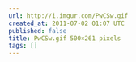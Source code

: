 ```yaml
---
url: http://i.imgur.com/PwCSw.gif
created_at: 2011-07-02 01:07 UTC
published: false
title: PwCSw.gif 500×261 pixels
tags: []
---
```




